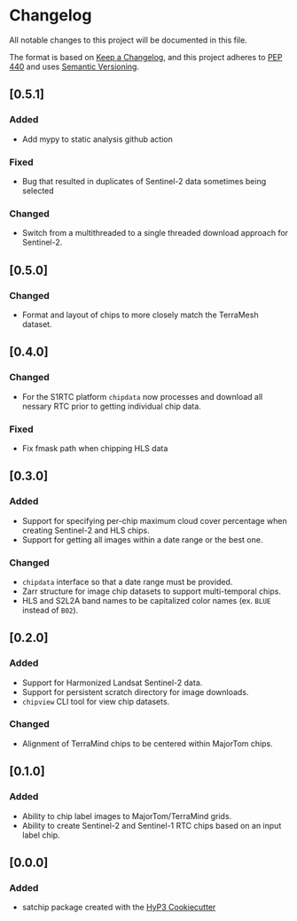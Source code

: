 # Changelog

All notable changes to this project will be documented in this file.

The format is based on [Keep a Changelog](https://keepachangelog.com/en/1.0.0/),
and this project adheres to [PEP 440](https://www.python.org/dev/peps/pep-0440/)
and uses [Semantic Versioning](https://semver.org/spec/v2.0.0.html).

## [0.5.1]

### Added
* Add mypy to static analysis github action

### Fixed
* Bug that resulted in duplicates of Sentinel-2 data sometimes being selected

### Changed
* Switch from a multithreaded to a single threaded download approach for Sentinel-2.

## [0.5.0]

### Changed
* Format and layout of chips to more closely match the TerraMesh dataset.

## [0.4.0]

### Changed
* For the S1RTC platform `chipdata` now processes and download all nessary RTC prior to getting individual chip data.

### Fixed
* Fix fmask path when chipping HLS data

## [0.3.0]

### Added
* Support for specifying per-chip maximum cloud cover percentage when creating Sentinel-2 and HLS chips.
* Support for getting all images within a date range or the best one.

### Changed
* `chipdata` interface so that a date range must be provided.
* Zarr structure for image chip datasets to support multi-temporal chips.
* HLS and S2L2A band names to be capitalized color names (ex. `BLUE` instead of `B02`).

## [0.2.0]

### Added
* Support for Harmonized Landsat Sentinel-2 data.
* Support for persistent scratch directory for image downloads.
* `chipview` CLI tool for view chip datasets.

### Changed
* Alignment of TerraMind chips to be centered within MajorTom chips.

## [0.1.0]

### Added
- Ability to chip label images to MajorTom/TerraMind grids.
- Ability to create Sentinel-2 and Sentinel-1 RTC chips based on an input label chip.

## [0.0.0]

### Added
- satchip package created with the [HyP3 Cookiecutter](https://github.com/ASFHyP3/hyp3-cookiecutter)
